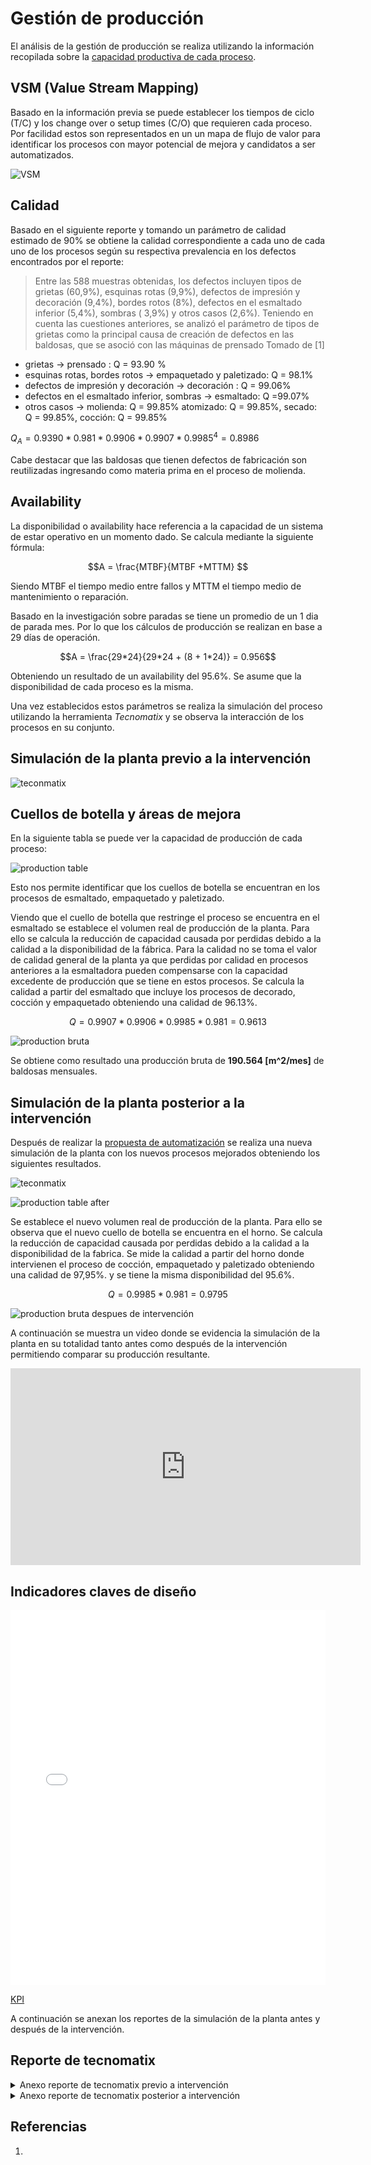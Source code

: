 # Gestión de producción 

El análisis de la gestión de producción se realiza utilizando la información recopilada sobre la [capacidad productiva de cada proceso](1-analisis-disenio#etapas-del-proceso-productivo).

## VSM (Value Stream Mapping)
Basado en la información previa se puede establecer los tiempos de ciclo (T/C) y los change over o setup times (C/O) que requieren cada proceso. Por facilidad estos son representados en un un mapa de flujo de valor para identificar los procesos con mayor potencial de mejora y candidatos a ser automatizados.

![VSM](gestion-produccion/5vsm-actual.png)


## Calidad 

Basado en el siguiente reporte y tomando un parámetro de calidad estimado de 90% se obtiene la calidad correspondiente a cada uno de cada uno de los procesos según su respectiva prevalencia en los defectos encontrados por el reporte:

> Entre las 588 muestras obtenidas, los defectos incluyen tipos de grietas (60,9%), esquinas rotas (9,9%), defectos de impresión y decoración (9,4%), bordes rotos (8%), defectos en el esmaltado inferior (5,4%), sombras ( 3,9%) y otros casos (2,6%). Teniendo en cuenta las cuestiones anteriores, se analizó el parámetro de tipos de grietas como la principal causa de creación de defectos en las baldosas, que se asoció con las máquinas de prensado
> Tomado de [1]


* grietas -> prensado : Q = 93.90 %
* esquinas rotas, bordes rotos -> empaquetado y paletizado: Q = 98.1%
* defectos de impresión y decoración -> decoración : Q = 99.06%
* defectos en el esmaltado inferior, sombras -> esmaltado: Q =99.07%
* otros casos ->  molienda: Q = 99.85% atomizado: Q = 99.85%, secado: Q = 99.85%, cocción: Q = 99.85% 

$Q_A = 0.9390 * 0.981 * 0.9906 * 0.9907 * 0.9985^4 = 0.8986$

Cabe destacar que las baldosas que tienen defectos de fabricación son reutilizadas ingresando como materia prima en el proceso de molienda.

## Availability

La disponibilidad o availability hace referencia a la capacidad de un sistema de estar operativo en un momento dado. Se calcula mediante la siguiente fórmula:

$$A = \frac{MTBF}{MTBF +MTTM} $$

Siendo MTBF el tiempo medio entre fallos y MTTM el tiempo medio de mantenimiento o reparación.


Basado en la investigación sobre paradas se tiene un  promedio de un 1 dia de parada mes. Por lo que los cálculos de producción se realizan en base a 29 días de operación. 



$$A = \frac{29*24}{29*24 + (8 + 1*24)} = 0.956$$

Obteniendo un resultado de un availability del 95.6%. Se asume que la disponibilidad de cada proceso es la misma.

Una vez establecidos estos parámetros se realiza la simulación del proceso utilizando la herramienta *Tecnomatix* y se observa la interacción de los procesos en su conjunto.

## Simulación de la planta previo a la intervención

![teconmatix](gestion-produccion/5plant-simulation-before.png)



## Cuellos de botella y áreas de mejora 

En la siguiente tabla se puede ver la capacidad de producción de cada proceso:

![production table](gestion-produccion/production-table-before.png)

Esto nos permite identificar que los cuellos de botella se encuentran en los procesos de esmaltado, empaquetado y paletizado.

Viendo que el cuello de botella que restringe el proceso se encuentra en el esmaltado se establece el volumen real de producción de la planta. Para ello se  calcula la reducción de capacidad causada por perdidas debido a la calidad a la disponibilidad de la fábrica. Para la calidad no se toma el valor de calidad general de la planta ya que perdidas por calidad en procesos anteriores a la esmaltadora pueden compensarse con la capacidad excedente de producción que se tiene en estos procesos. Se calcula la calidad a partir del esmaltado que incluye los procesos de decorado, cocción y empaquetado obteniendo una calidad de 96.13%.

$$ Q = 0.9907*0.9906*0.9985*0.981=0.9613$$


![production bruta](gestion-produccion/production-bruta-before.png)

Se obtiene como resultado una producción bruta de  **190.564 [m^2/mes]** de baldosas mensuales.

## Simulación de la planta posterior a la intervención 

Después de realizar la [propuesta de automatización](4-propuesta) se realiza una nueva simulación de la planta con los nuevos procesos mejorados obteniendo los siguientes resultados.

![teconmatix](gestion-produccion/5plant-simulation-after.png)


![production table after](gestion-produccion/production-table-after.png)

Se establece el nuevo volumen real de producción de la planta. Para ello se observa que el nuevo cuello de botella se encuentra en el horno.  Se calcula la reducción de capacidad causada por perdidas debido a la calidad a la disponibilidad de la fabrica. Se mide la calidad a partir del horno donde intervienen el proceso de cocción, empaquetado y paletizado obteniendo una calidad de 97,95%. y se  tiene la misma disponibilidad del 95.6%.

$$ Q = 0.9985*0.981=0.9795$$


![production bruta despues de intervención](gestion-produccion/production-bruta-after.png)

A continuación se muestra un video donde se evidencia la simulación de la planta en su totalidad tanto antes como después de la intervención permitiendo comparar su producción resultante.

<iframe width="560" height="315" src="https://www.youtube.com/embed/2vX36CS_SRg?si=4c0oOeXH0hdLJu_p" title="YouTube video player" frameborder="0" allow="accelerometer; autoplay; clipboard-write; encrypted-media; gyroscope; picture-in-picture; web-share" referrerpolicy="strict-origin-when-cross-origin" allowfullscreen></iframe>




## Indicadores claves de diseño



<embed src="/Tile-Tech/KPI.pdf" type="application/pdf" width="100%" height="600px" />

[KPI](/KPI.pdf)


A continuación se anexan los reportes de la simulación de la planta antes y después de la intervención.


## Reporte de tecnomatix 

<details>
  <summary> Anexo reporte de tecnomatix previo a intervención </summary>
<iframe src="/Tile-Tech/report_tecnomatix_previous.pdf" type="application/pdf" width="100%" height="600px" ></iframe>

</details>

<details>
  <summary> Anexo reporte de tecnomatix posterior a intervención </summary>
<iframe src="/Tile-Tech/report_tecnomatix_after.pdf" type="application/pdf" width="100%" height="600px" ></iframe>

</details>



<!---
## Modelos usado en el diseño
- caja de empaque tomado de [Cardboard Insert](https://grabcad.com/library/cardboard-insert-1)
-->

## Referencias

1. 